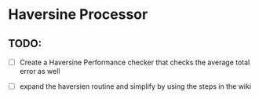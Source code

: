 # Haversine Processor

## TODO:

- [ ] Create a Haversine Performance checker that checks the average total error 
      as well
- [ ] expand the haversien routine and simplify by using the steps in the wiki


